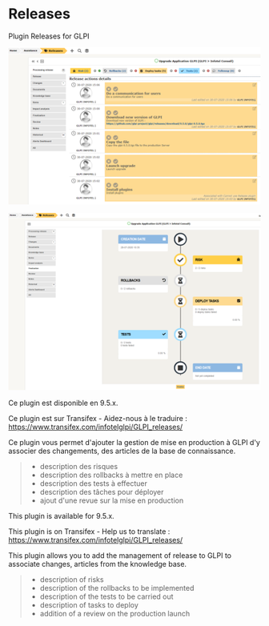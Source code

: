 # Releases
Plugin Releases for GLPI

![Plugin Releases](https://raw.githubusercontent.com/InfotelGLPI/releases/master/screenshots/plugin_releases.png "Plugin Releases")

![Plugin Releases](https://raw.githubusercontent.com/InfotelGLPI/releases/master/screenshots/plugin_releases_finalize.png "Plugin Releases")

Ce plugin est disponible en 9.5.x.

Ce plugin est sur Transifex - Aidez-nous à le traduire :
https://www.transifex.com/infotelglpi/GLPI_releases/

Ce plugin vous permet d'ajouter la gestion de mise en production à GLPI d'y associer des changements, des articles de la base de connaissance.
> * description des risques
> * description des rollbacks à mettre en place
> * description des tests à effectuer
> * description des tâches pour déployer
> * ajout d'une revue sur la mise en production
>   
This plugin is available for 9.5.x.

This plugin is on Transifex - Help us to translate :
https://www.transifex.com/infotelglpi/GLPI_releases/

This plugin allows you to add the management of release to GLPI to associate changes, articles from the knowledge base.
> * description of risks
> * description of the rollbacks to be implemented
> * description of the tests to be carried out
> * description of tasks to deploy
> * addition of a review on the production launch
